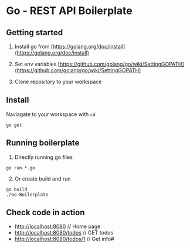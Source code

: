 # Go - REST API Boilerplate

## Getting started
1. Install go from [https://golang.org/doc/install](https://golang.org/doc/install)

2. Set env variables [https://github.com/golang/go/wiki/SettingGOPATH](https://github.com/golang/go/wiki/SettingGOPATH)

3. Clone repository to your workspace

## Install 
Naviagate to your workspace with `cd`
```
go get
```

## Running boilerplate

1. Directly running go files<br/>
```
go run *.go
``` 
2. Or create build and run
```
go build
./Go-Builerplate
```

## Check code in action

* [http://localhost:8080](http://localhost:8080) // Home page
* [http://localhost:8080/todos](http://localhost:8080/todos) // GET todos
* [http://localhost:8080/todos/1](http://localhost:8080/todos/1) // Get info#
